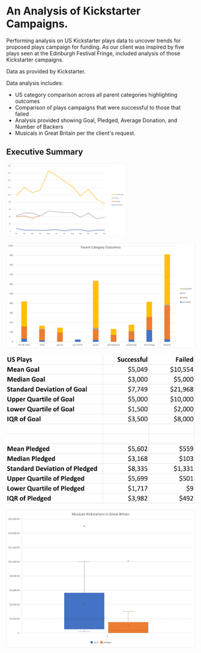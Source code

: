 # An Analysis of Kickstarter Campaigns.
Performing analysis on US Kickstarter plays data to uncover trends for proposed plays campaign for funding.
As our client was inspired by five plays seen at the Edinburgh Festival Fringe, included analysis of those Kickstarter campaigns.

Data as provided by Kickstarter.

Data analysis includes:
- US category comparison across all parent categories highlighting outcomes
- Comparison of plays campaigns that were successful to those that failed
- Analysis provided showing Goal, Pledged, Average Donation, and Number of Backers
- Musicals in Great Britain per the client's request.

## Executive Summary

![Success by start date](https://github.com/sjmisina/kickstarter-analysis/blob/main/SuccessBasedOnStartDate.png)

![Parent Category Outcomes](https://github.com/sjmisina/kickstarter-analysis/blob/main/Parent_Category_Outcomes.png)

![Descriptive Analysis](https://github.com/sjmisina/kickstarter-analysis/blob/main/Descriptive_Analysis.png)

![Musicals Kickstarter in Great Britain](https://github.com/sjmisina/kickstarter-analysis/blob/main/MusicalsKickstartersInGB.png)
